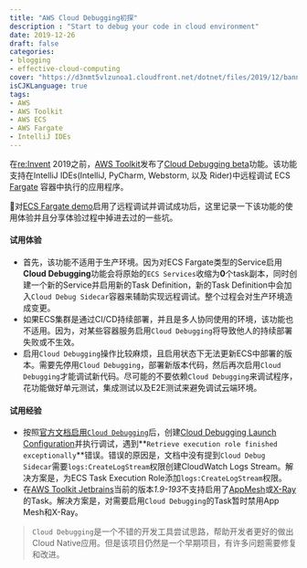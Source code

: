 ```yaml
---
title: "AWS Cloud Debugging初探"
description : "Start to debug your code in cloud environment"
date: 2019-12-26
draft: false
categories:
- blogging
- effective-cloud-computing
cover: "https://d3nmt5vlzunoa1.cloudfront.net/dotnet/files/2019/12/banner-1.png"
isCJKLanguage: true
tags:
- AWS
- AWS Toolkit
- AWS ECS
- AWS Fargate
- IntelliJ IDEs
---
```

在[re:Invent][reInvent] 2019之前，[AWS Toolkit][aws-tools]发布了[Cloud Debugging beta][cloud-debugging-beta-announcement]功能。该功能支持在IntelliJ IDEs(IntelliJ, PyCharm, Webstorm, 以及 Rider)中远程调试 ECS [Fargate][fargate] 容器中执行的应用程序。

<!--more-->

对[ECS Fargate demo][cloud-debug-demo]启用了远程调试并调试成功后，这里记录一下该功能的使用体验并且分享体验过程中掉进去过的一些坑。

#### 试用体验

- 首先，该功能不适用于生产环境。因为对ECS Fargate类型的Service启用**Cloud Debugging**功能会将原始的`ECS Services`收缩为**0**个task副本，同时创建一个新的Service并启用新的Task Definition，新的Task Definition中会加入`Cloud Debug Sidecar`容器来辅助实现远程调试。整个过程会对生产环境造成变更。
- 如果ECS集群是通过CI/CD持续部署，并且是多人协同使用的环境，该功能也不适用。因为，对某些容器服务启用`Cloud Debugging`将导致他人的持续部署失败或不生效。
- 启用`Cloud Debugging`操作比较麻烦，且启用状态下无法更新ECS中部署的版本。需要先停用`Cloud Debugging`，部署新版本代码，然后再次启用`Cloud Debugging`才能调试新代码。尽可能的不要依赖`Cloud Debugging`来调试程序，花功能做好单元测试，集成测试以及E2E测试来避免调试云端环境。

#### 试用经验

- 按照[官方文档启用`Cloud Debugging`][enable-cloud-debugging-doc]后，创建[Cloud Debugging Launch Configuration][launch-configuration-doc]并执行调试，遇到**`Retrieve execution role finished exceptionally`**错误。错误的原因是，文档中没有提到`Cloud Debug Sidecar`需要`logs:CreateLogStream`权限创建CloudWatch Logs Stream。解决方案是，为ECS Task Execution Role添加`logs:CreateLogStream`权限。
- 在[AWS Toolkit Jetbrains][aws-toolkit-jetbrains]当前的版本*1.9-193*不支持启用了[AppMesh][appmesh-issue]或[X-Ray][x-ray-issue]的Task。解决方案是，对需要启用`Cloud Debugging`的Task暂时禁用App Mesh和X-Ray。

> `Cloud Debugging`是一个不错的开发工具尝试思路，帮助开发者更好的做出Cloud Native应用。但是该项目仍然是一个早期项目，有许多问题需要修复和改进。

[reInvent]: https://reinvent.awsevents.com/?nc2=h_ql_re
[aws-tools]: https://aws.amazon.com/getting-started/tools-sdks/?nc2=h_ql_prod_dt_tsdk
[cloud-debugging-beta-announcement]: https://aws.amazon.com/about-aws/whats-new/2019/11/announcing-cloud-debugging-beta/?nc1=h_ls
[fargate]: https://aws.amazon.com/fargate/
[cloud-debug-demo]: https://github.com/zxkane/alibabacloud-microservice-demo/tree/cloud-debug
[enable-cloud-debugging-doc]: https://docs.aws.amazon.com/zh_cn/toolkit-for-jetbrains/latest/userguide/ecs-debug.html#ecs-prereqs
[launch-configuration-doc]: https://docs.aws.amazon.com/zh_cn/toolkit-for-jetbrains/latest/userguide/edit-configuration-dialog.html#edit-configuration-dialog-ecs
[aws-toolkit-jetbrains]: https://github.com/aws/aws-toolkit-jetbrains
[appmesh-issue]: https://github.com/aws/aws-toolkit-jetbrains/issues/1463
[x-ray-issue]: https://github.com/aws/aws-toolkit-jetbrains/issues/1464